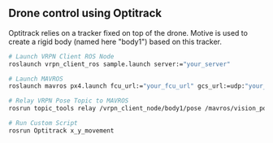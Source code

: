 ## Drone control using Optitrack

Optitrack relies on a tracker fixed on top of the drone. Motive is used to create a rigid body (named here "body1") based on this tracker.

```bash
# Launch VRPN Client ROS Node
roslaunch vrpn_client_ros sample.launch server:="your_server"

# Launch MAVROS
roslaunch mavros px4.launch fcu_url:="your_fcu_url" gcs_url:=udp:"your_gcs_url"

# Relay VRPN Pose Topic to MAVROS
rosrun topic_tools relay /vrpn_client_node/body1/pose /mavros/vision_pose/pose

# Run Custom Script
rosrun Optitrack x_y_movement

